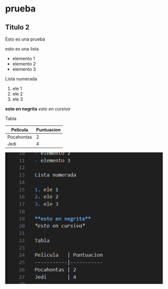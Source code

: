 # prueba

## Titulo 2

Esto es una prueba

esto es una lista

- elemento 1
- elemento 2
- elemento 3

Lista numerada

1. ele 1
2. ele 2
3. ele 3

**esto en negrita**
*esto en cursiva*

Tabla

Pelicula   | Puntuacion
-----------|-----------
Pocahontas | 2
Jedi       | 4

![FOTO](image.png)